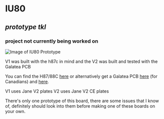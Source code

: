 # IU80
## *prototype tkl*

### **project not currently being worked on**

![Image of IU80 Prototype](https://cdn.discordapp.com/attachments/380033979723808770/800919276629655552/DSC00217.jpg)

V1 was built with the h87c in mind and the V2 was built and tested with the Galatea PCB

You can find the H87/88C [here](https://hineybush.com/) or alternatively get a Galatea PCB [here](https://www.apexkeyboards.ca/) (for Canadians) and [here](https://studiokestra.ca/galatea/).

V1 uses Jane V2 plates
V2 uses Jane V2 CE plates

There's only one prototype of this board, there are some issues that I know of, definitely should look into them before making one of these boards on your own.
